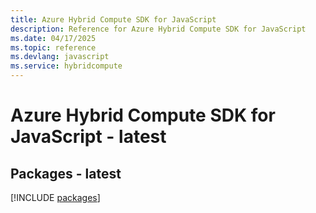 ```yaml
---
title: Azure Hybrid Compute SDK for JavaScript
description: Reference for Azure Hybrid Compute SDK for JavaScript
ms.date: 04/17/2025
ms.topic: reference
ms.devlang: javascript
ms.service: hybridcompute
---
```

# Azure Hybrid Compute SDK for JavaScript - latest
## Packages - latest
[!INCLUDE [packages](hybrid-compute-index.md)]